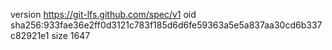 version https://git-lfs.github.com/spec/v1
oid sha256:933fae36e2ff0d3121c783f185d6d6fe59363a5e5a837aa30cd6b337c82921e1
size 1647

